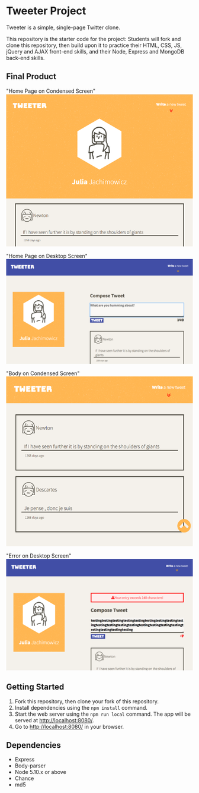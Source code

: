# Tweeter Project

Tweeter is a simple, single-page Twitter clone.

This repository is the starter code for the project: Students will fork and clone this repository, then build upon it to practice their HTML, CSS, JS, jQuery and AJAX front-end skills, and their Node, Express and MongoDB back-end skills.

## Final Product

"Home Page on Condensed Screen"
!["Home Page on Condensed Screen"](https://github.com/juliaj621/tweeter/blob/master/docs/Screen%20Shot%202019-10-10%20at%203.50.34%20PM.png?raw=true)

"Home Page on Desktop Screen"
!["Home Page on Desktop Screen"](https://github.com/juliaj621/tweeter/blob/master/docs/Screen%20Shot%202019-10-10%20at%203.51.27%20PM.png?raw=true)

"Body on Condensed Screen"
!["Body on Condensed Screen"](https://github.com/juliaj621/tweeter/blob/master/docs/Screen%20Shot%202019-10-10%20at%203.51.42%20PM.png?raw=true)

"Error on Desktop Screen"
!["Error on Desktop Screen"](https://github.com/juliaj621/tweeter/blob/master/docs/Screen%20Shot%202019-10-10%20at%203.53.53%20PM.png?raw=true)

## Getting Started

1. Fork this repository, then clone your fork of this repository.
2. Install dependencies using the `npm install` command.
3. Start the web server using the `npm run local` command. The app will be served at <http://localhost:8080/>.
4. Go to <http://localhost:8080/> in your browser.

## Dependencies

- Express
- Body-parser
- Node 5.10.x or above
- Chance
- md5 
